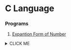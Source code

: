 # C Language

### Programs

1. [Expantion Form of Number](Expantion.c)

<details><summary>CLICK ME</summary>
<p>

### MEghya
```c++
#include"stdio.h"
#include"conio.h"
int main(){
    int no;
    printf("Enter No : ");
    scanf("%d",&no);
    int arr[20];
    int c=1,j=0;
    while (no>0)
    {
        int i=no%10;
        arr[j]=i*c;
        j++;
        printf(" + %d ",i*c);
        no/=10;
        c*=10;
    }
    j--;
    printf("\n");
    for (;j >-1;j--)
    {
        printf(" %d +",arr[j]);
    }
    getch(); 
}
```
</p>
</details>